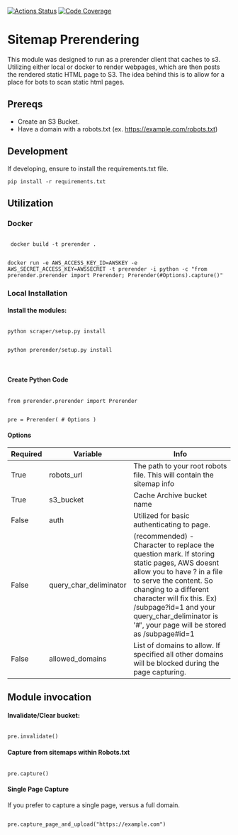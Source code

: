 [![Actions Status](https://github.com/tournamentmgr/Sitemap-Prerendering-S3/workflows/test/badge.svg)](https://github.com/mattcat10/tournamentmgr-api/actions)
[![Code Coverage](https://codecov.io/gh/tournamentmgr/Sitemap-Prerendering-S3/branch/master/graph/badge.svg)](https://codecov.io/gh/danquack/Sitemap-Prerendering-S3)

# Sitemap Prerendering
This module was designed to run as a prerender client that caches to s3. Utilizing either local or docker to render webpages, which are then posts the rendered static HTML page to S3. The idea behind this is to allow for a place for bots to scan static html pages.

## Prereqs
- Create an S3 Bucket. 
- Have a domain with a robots.txt (ex. https://example.com/robots.txt)

## Development

If developing, ensure to install the requirements.txt file.

<code>pip install -r requirements.txt</code>


## Utilization
### Docker
<code>
 docker build -t prerender .
 
 docker run -e AWS_ACCESS_KEY_ID=AWSKEY -e AWS_SECRET_ACCESS_KEY=AWSSECRET -t prerender -i python -c "from prerender.prerender import Prerender; Prerender(#Options).capture()"
</code>

### Local Installation
#### Install the modules:

<code>
python scraper/setup.py install

python prerender/setup.py install
</code>

<br>

#### Create Python Code
<code>
from prerender.prerender import Prerender

pre = Prerender(
    # Options
)</code>


#### Options
<table>
  <thead>
    <th>
      Required
    </th>
    <th>
      Variable
    </th>
    <th>
      Info
    </th>
  </thead>
  <tr>
    <td>
      True
    </td>
    <td>
      robots_url
    </td>
    <td>
      The path to your root robots file. This will contain the sitemap info
    </td>
  </tr>
  <tr>
    <td>
      True
    </td>
    <td>
      s3_bucket
    </td>
    <td>
      Cache Archive bucket name
    </td>
  </tr>
    <tr>
    <td>
      False
    </td>
    <td>
      auth
    </td>
    <td>
      Utilized for basic authenticating to page.
    </td>
  </tr>
    </tr>
    <tr>
    <td>
      False
    </td>
    <td>
      query_char_deliminator
    </td>
    <td>
      (recommended) - Character to replace the question mark. 
      If storing static pages, AWS doesnt allow you to have ? in a file to serve the content. So changing to a different character will fix this.
      Ex) /subpage?id=1 and your query_char_deliminator is '#', your page will be stored as /subpage#id=1
    </td>
  </tr>
  <tr>
    <td>
      False
    </td>
    <td>
      allowed_domains
    </td>
    <td>
      List of domains to allow. If specified all other domains will be blocked during the page capturing.
    </td>
  </tr>
</table>



## Module invocation
#### Invalidate/Clear bucket:

<code>
pre.invalidate()
</code>

#### Capture from sitemaps within Robots.txt

<code>
pre.capture()
</code>

#### Single Page Capture
If you prefer to capture a single page, versus a full domain.

<code>
pre.capture_page_and_upload("https://example.com")
</code>

